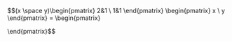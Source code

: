$$(x \space  y)\begin{pmatrix}
2&1 \\
1&1
\end{pmatrix} \begin{pmatrix}
x \\
y
\end{pmatrix} = \begin{pmatrix}

\end{pmatrix}$$
